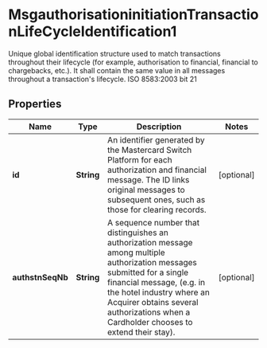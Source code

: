 

# MsgauthorisationinitiationTransactionLifeCycleIdentification1

Unique global identification structure used to match transactions throughout their lifecycle (for example, authorisation to financial, financial to chargebacks, etc.). It shall contain the same value in all messages throughout a transaction's lifecycle. ISO 8583:2003 bit 21

## Properties

| Name | Type | Description | Notes |
|------------ | ------------- | ------------- | -------------|
|**id** | **String** | An identifier generated by the Mastercard Switch Platform for each authorization and financial message. The ID links original messages to subsequent ones, such as those for clearing records. |  [optional] |
|**authstnSeqNb** | **String** | A sequence number that distinguishes an authorization message among multiple authorization messages submitted for a single financial message, (e.g. in the hotel industry where an Acquirer obtains several authorizations when a Cardholder chooses to extend their stay). |  [optional] |



